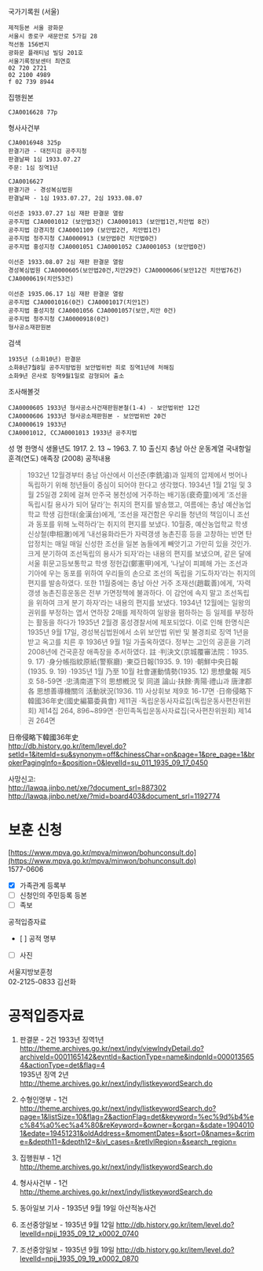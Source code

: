 국가기록원 (서울)

    제적등본 서울 광화문
    서울시 종로구 새문안로 5가길 28
    적선동 156번지
    광화문 플래티넘 빌딩 201호
    서울기록정보센터 최연호
    02 720 2721
    02 2100 4989
    f 02 739 8944

집행원본

    CJA0016628 77p

형사사건부

    CJA0016948 325p
    판결기관 - 대전지검 공주지청
    판결날짜 1심 1933.07.27
    주문: 1심 징역1년

    CJA0016627
    판결기관 - 경성복심법원
    판결날짜 - 1심 1933.07.27, 2심 1933.08.07

    이선준 1933.07.27 1심 재판 판결문 열람 
    공주지법 CJA0001012 (보안법3건) CJA0001013 (보안법1건,치안법 8건)
    공주지법 강경지청 CJA0001109 (보안법2건, 치안법1건)
    공주지법 청주지청 CJA0000913 (보안법0건 치안법0건)
    공주지법 홍성지청 CJA0001051 CJA0001052 CJA0001053 (보안법0건)

    이선준 1933.08.07 2심 재판 판결문 열람 
    경성복심법원 CJA0000605(보안법20건,치안29건) CJA0000606(보안12건 치안법76건) CJA0000619(치안53건)

    이선준 1935.06.17 1심 재판 판결문 열람
    공주지법 CJA0001016(0건) CJA0001017(치안1건)
    공주지법 홍성지청 CJA0001056 CJA0001057(보안,치안 0건)
    공주지법 청주지청 CJA0000918(0건)
    형사공소재판원본
    
검색

    1935년 (소화10년) 판결문 
    소화8년7춸8일 공주지방법원 보안법위반 죄로 징역1년에 처해짐
    소화9년 은사로 징역9월1일로 감형되어 출소
조사해볼것
    
    CJA0000605 1933년 형사공소사건재판원본철(1-4) - 보안법위반 12건
    CJA0000606 1933년 형사공소재판원본 - 보안법위반 20건
    CJA0000619 1933년
    CJA0001012, CCJA0001013 1933년 공주지법
    
    
성 명	
한명식
생몰년도	1917. 2. 13 ~ 1963. 7. 10
출신지	충남 아산
운동계열	국내항일
훈격(연도)	애족장 (2008)
공적내용	

 >    1932년 12월경부터 충남 아산에서 이선준(李銑濬)과 일제의 압제에서 벗어나 독립하기 위해 청년들이 중심이 되어야 한다고 생각했다. 1934년 1월 21일 및 3월 25일경 2회에 걸쳐 만주국 봉천성에 거주하는 배기동(裵奇童)에게 ‘조선을 독립시킬 용사가 되어 달라’는 취지의 편지를 발송했고, 여름에는 충남 예산농업학교 학생 김한태(金漢台)에게, ‘조선을 재건함은 우리들 청년의 책임이니 조선과 동포를 위해 노력하라’는 취지의 편지를 보냈다. 10월중, 예산농업학교 학생 신상철(申相澈)에게 ‘내선융화라든가 자력갱생 농촌진흥 등을 고창하는 반면 탄압정치는 매일 매일 신성한 조선을 일본 놈들에게 빼앗기고 가만히 있을 것인가. 크게 분기하여 조선독립의 용사가 되자’라는 내용의 편지를 보냈으며, 같은 달에 서울 휘문고등보통학교 학생 정헌갑(鄭憲甲)에게, ‘나날이 피폐해 가는 조선과 기아에 우는 동포를 위하여 우리들의 손으로 조선의 독립을 기도하자’라는 취지의 편지를 발송하였다. 또한 11월중에는 충남 아산 거주 조재선(趙載善)에게, ‘자력갱생 농촌진흥운동은 전부 가면정책에 불과하다. 이 감언에 속지 말고 조선독립을 위하여 크게 분기 하자’라는 내용의 편지를 보냈다. 1934년 12월에는 일왕의 권위를 부정하는 엽서 연하장 2매를 제작하여 일왕을 폄하하는 등 일제를 부정하는 활동을 하다가 1935년 2월경 홍성경찰서에 체포되었다. 이로 인해 한명식은 1935년 9월 17일, 경성복심법원에서 소위 보안법 위반 및 불경죄로 징역 1년을 받고 옥고를 치른 후 1936년 9월 1일 가출옥하였다. 정부는 고인의 공훈을 기려 2008년에 건국훈장 애족장을 추서하였다. 註 ·判決文(京城覆審法院：1935. 9. 17) ·身分帳指紋原紙(警察廳) ·東亞日報(1935. 9. 19) ·朝鮮中央日報(1935. 9. 19) ·1935년 1월 乃至 10월 社會運動情勢(1935. 12) 思想彙報 제5호 58-59면 ·忠淸南道下의 思想槪況 및 同道 論山·扶餘·靑陽·禮山과 唐津郡 各 思想善導機關의 活動狀況(1936. 11) 사상휘보 제9호 16-17면 ·日帝侵略下韓國36年史(國史編纂委員會) 제11권 ·독립운동사자료집(독립운동사편찬위원회) 제14집 264, 896~899면 ·한민족독립운동사자료집(국사편찬위원회) 제14권 264면  

日帝侵略下韓國36年史  
http://db.history.go.kr/item/level.do?setId=1&itemId=su&synonym=off&chinessChar=on&page=1&pre_page=1&brokerPagingInfo=&position=0&levelId=su_011_1935_09_17_0450  


사망신고:  
http://lawqa.jinbo.net/xe/?document_srl=887302  
http://lawqa.jinbo.net/xe/?mid=board403&document_srl=1192774  

# 보훈 신청

[https://www.mpva.go.kr/mpva/minwon/bohunconsult.do](https://www.mpva.go.kr/mpva/minwon/bohunconsult.do)  
1577-0606

- [x] 가족관계 등록부 
- [ ] 신청인의 주민등록 등본 
- [ ] 족보  

공적입증자료 
- [ ] 
공적 
명부 
- [ ] 사진   

서울지방보훈청  
02-2125-0833 김선화  


# 공적입증자료

1. 판결문  - 2건
1933년 징역1년
http://theme.archives.go.kr/next/indy/viewIndyDetail.do?archiveId=0001165142&evntId=&actionType=name&indpnId=0000135654&actionType=det&flag=4  
1935년 징역 2년  
http://theme.archives.go.kr/next/indy/listkeywordSearch.do  
 
2. 수형인명부 - 1건
http://theme.archives.go.kr/next/indy/listkeywordSearch.do?page=1&listSize=10&flag=2&actionFlag=det&keyword=%ec%9d%b4%ec%84%a0%ec%a4%80&reKeyword=&owner=&organ=&sdate=19040101&edate=19451231&oldAddress=&momentDates=&sort=0&names=&crime=&depth11=&depth12=&ivl_cases=&retIvlRegion=&search_region=   

3. 집행원부 - 1건  
http://theme.archives.go.kr/next/indy/listkeywordSearch.do  

4. 형사사건부 - 1건
http://theme.archives.go.kr/next/indy/listkeywordSearch.do   

5. 동아일보 기사 - 1935년 9월 19일
아산적농사건

6. 조선중앙일보 - 1935년 9월 12일
http://db.history.go.kr/item/level.do?levelId=npjj_1935_09_12_x0002_0740  

7. 조선중앙일보 - 1935년 9월 19일
http://db.history.go.kr/item/level.do?levelId=npjj_1935_09_19_x0002_0870  
<!--stackedit_data:
eyJoaXN0b3J5IjpbMTMxNDI4NTY1OSwtMTEzNTMyMDA0MiwxNz
MzNDk1Mzk1LDEwNjk4ODQxMTAsLTE3OTE1MjcxOTAsMTU2NzU2
MjYyMywtMTk2MzAxMjY5Miw1NTMwMTM4MTddfQ==
-->